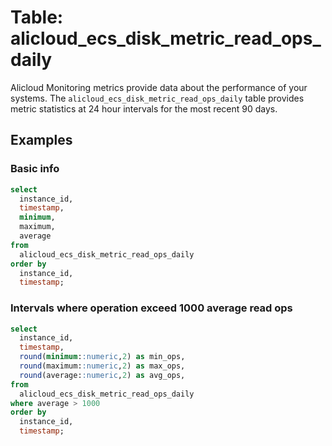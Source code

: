 # Table: alicloud_ecs_disk_metric_read_ops_daily

Alicloud Monitoring metrics provide data about the performance of your systems. The `alicloud_ecs_disk_metric_read_ops_daily` table provides metric statistics at 24 hour intervals for the most recent 90 days.

## Examples

### Basic info

```sql
select
  instance_id,
  timestamp,
  minimum,
  maximum,
  average
from
  alicloud_ecs_disk_metric_read_ops_daily
order by
  instance_id,
  timestamp;
```

### Intervals where operation exceed 1000 average read ops

```sql
select
  instance_id,
  timestamp,
  round(minimum::numeric,2) as min_ops,
  round(maximum::numeric,2) as max_ops,
  round(average::numeric,2) as avg_ops,
from
  alicloud_ecs_disk_metric_read_ops_daily
where average > 1000
order by
  instance_id,
  timestamp;
```
